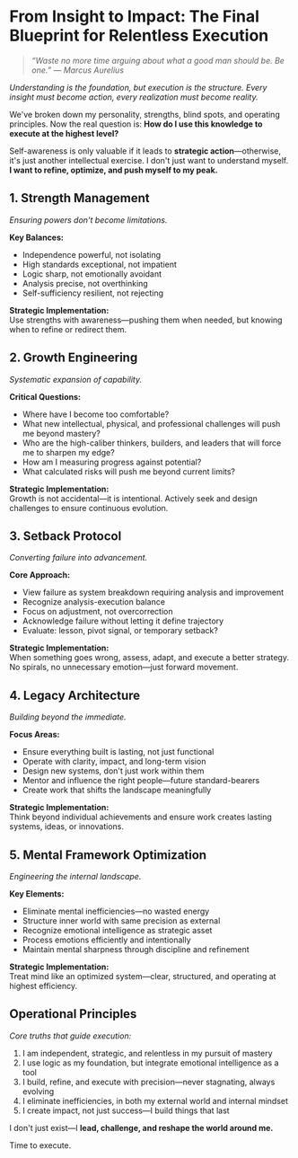 # From Insight to Impact: The Final Blueprint for Relentless Execution

> *“Waste no more time arguing about what a good man should be. Be one.” — Marcus Aurelius*

*Understanding is the foundation, but execution is the structure. Every insight must become action, every realization must become reality.*

We've broken down my personality, strengths, blind spots, and operating principles. Now the real question is: **How do I use this knowledge to execute at the highest level?**

Self-awareness is only valuable if it leads to **strategic action**—otherwise, it's just another intellectual exercise. I don't just want to understand myself. **I want to refine, optimize, and push myself to my peak.**

## 1. Strength Management

*Ensuring powers don't become limitations.*

**Key Balances:**
- Independence powerful, not isolating
- High standards exceptional, not impatient
- Logic sharp, not emotionally avoidant
- Analysis precise, not overthinking
- Self-sufficiency resilient, not rejecting

**Strategic Implementation:**  
Use strengths with awareness—pushing them when needed, but knowing when to refine or redirect them.

## 2. Growth Engineering

*Systematic expansion of capability.*

**Critical Questions:**
- Where have I become too comfortable?
- What new intellectual, physical, and professional challenges will push me beyond mastery?
- Who are the high-caliber thinkers, builders, and leaders that will force me to sharpen my edge?
- How am I measuring progress against potential?
- What calculated risks will push me beyond current limits?

**Strategic Implementation:**  
Growth is not accidental—it is intentional. Actively seek and design challenges to ensure continuous evolution.

## 3. Setback Protocol

*Converting failure into advancement.*

**Core Approach:**
- View failure as system breakdown requiring analysis and improvement
- Recognize analysis-execution balance
- Focus on adjustment, not overcorrection
- Acknowledge failure without letting it define trajectory
- Evaluate: lesson, pivot signal, or temporary setback?

**Strategic Implementation:**  
When something goes wrong, assess, adapt, and execute a better strategy. No spirals, no unnecessary emotion—just forward movement.

## 4. Legacy Architecture

*Building beyond the immediate.*

**Focus Areas:**
- Ensure everything built is lasting, not just functional
- Operate with clarity, impact, and long-term vision
- Design new systems, don't just work within them
- Mentor and influence the right people—future standard-bearers
- Create work that shifts the landscape meaningfully

**Strategic Implementation:**  
Think beyond individual achievements and ensure work creates lasting systems, ideas, or innovations.

## 5. Mental Framework Optimization

*Engineering the internal landscape.*

**Key Elements:**
- Eliminate mental inefficiencies—no wasted energy
- Structure inner world with same precision as external
- Recognize emotional intelligence as strategic asset
- Process emotions efficiently and intentionally
- Maintain mental sharpness through discipline and refinement

**Strategic Implementation:**  
Treat mind like an optimized system—clear, structured, and operating at highest efficiency.

## Operational Principles

*Core truths that guide execution:*

1. I am independent, strategic, and relentless in my pursuit of mastery
2. I use logic as my foundation, but integrate emotional intelligence as a tool
3. I build, refine, and execute with precision—never stagnating, always evolving
4. I eliminate inefficiencies, in both my external world and internal mindset
5. I create impact, not just success—I build things that last

I don't just exist—I **lead, challenge, and reshape the world around me.**

Time to execute.